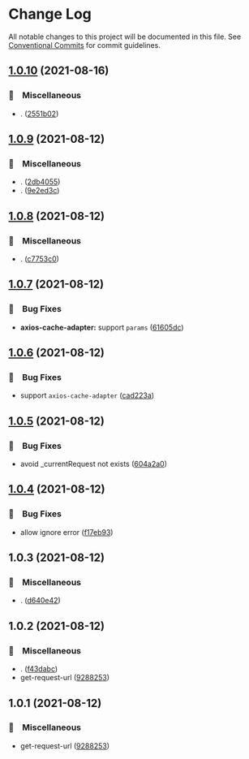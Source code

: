 # Change Log

All notable changes to this project will be documented in this file.
See [Conventional Commits](https://conventionalcommits.org) for commit guidelines.

## [1.0.10](https://github.com/bluelovers/ws-http/compare/get-http-result-url@1.0.9...get-http-result-url@1.0.10) (2021-08-16)


### 🔖　Miscellaneous

* . ([2551b02](https://github.com/bluelovers/ws-http/commit/2551b0240b15a24c0853d17221a16077934c9ff1))





## [1.0.9](https://github.com/bluelovers/ws-http/compare/get-http-result-url@1.0.8...get-http-result-url@1.0.9) (2021-08-12)


### 🔖　Miscellaneous

* . ([2db4055](https://github.com/bluelovers/ws-http/commit/2db4055f43e06c27f6e85e2913b42ab43ae46783))
* . ([9e2ed3c](https://github.com/bluelovers/ws-http/commit/9e2ed3c85087e9fc308e02e4f4ec5491f180a4f2))





## [1.0.8](https://github.com/bluelovers/ws-http/compare/get-http-result-url@1.0.7...get-http-result-url@1.0.8) (2021-08-12)


### 🔖　Miscellaneous

* . ([c7753c0](https://github.com/bluelovers/ws-http/commit/c7753c0ab8859e5962603bbb6fd76627f874ba10))





## [1.0.7](https://github.com/bluelovers/ws-http/compare/get-http-result-url@1.0.6...get-http-result-url@1.0.7) (2021-08-12)


### 🐛　Bug Fixes

* **axios-cache-adapter:** support `params` ([61605dc](https://github.com/bluelovers/ws-http/commit/61605dc88cada911b6203671f08c0eebb4c5e12c))





## [1.0.6](https://github.com/bluelovers/ws-http/compare/get-http-result-url@1.0.5...get-http-result-url@1.0.6) (2021-08-12)


### 🐛　Bug Fixes

* support `axios-cache-adapter` ([cad223a](https://github.com/bluelovers/ws-http/commit/cad223abc2606d54274c0fa1a99505ad67e8975f))





## [1.0.5](https://github.com/bluelovers/ws-http/compare/get-http-result-url@1.0.4...get-http-result-url@1.0.5) (2021-08-12)


### 🐛　Bug Fixes

* avoid _currentRequest not exists ([604a2a0](https://github.com/bluelovers/ws-http/commit/604a2a0d0d8bf36820e9274538b5661db4ae4906))





## [1.0.4](https://github.com/bluelovers/ws-http/compare/get-http-result-url@1.0.3...get-http-result-url@1.0.4) (2021-08-12)


### 🐛　Bug Fixes

* allow ignore error ([f17eb93](https://github.com/bluelovers/ws-http/commit/f17eb93102a87f61d4845d64c1185c04697bba51))





## 1.0.3 (2021-08-12)


### 🔖　Miscellaneous

* . ([d640e42](https://github.com/bluelovers/ws-http/commit/d640e429aa213cf37993aac4a44dbc162bc368b4))





## 1.0.2 (2021-08-12)


### 🔖　Miscellaneous

* . ([f43dabc](https://github.com/bluelovers/ws-http/commit/f43dabcd2c55a2197dd658eec39c59db5cde024f))
* get-request-url ([9288253](https://github.com/bluelovers/ws-http/commit/92882531d5e77ada7e292733879b92eee9cc7fda))





## 1.0.1 (2021-08-12)


### 🔖　Miscellaneous

* get-request-url ([9288253](https://github.com/bluelovers/ws-http/commit/92882531d5e77ada7e292733879b92eee9cc7fda))
